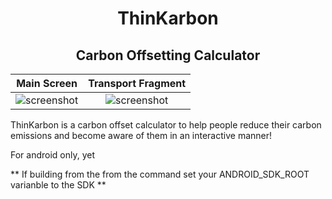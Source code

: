 <h1 align="center"> ThinKarbon </h1> 
<h2 align="center"> Carbon Offsetting Calculator </h2> 

Main Screen                |  Transport Fragment
:-------------------------:|:-------------------------:
![screenshot](https://github.com/oliva20/thinkarbon_app/blob/master/app-screenshots/4.png)   |  ![screenshot](https://github.com/oliva20/thinkarbon_app/blob/master/app-screenshots/3.png) 

<p> ThinKarbon is a carbon offset calculator to help people reduce their carbon emissions and become aware of them in an interactive manner! </p>
<p>For android only, yet</p> 


** If building from the from the command set your ANDROID_SDK_ROOT varianble to the SDK **
